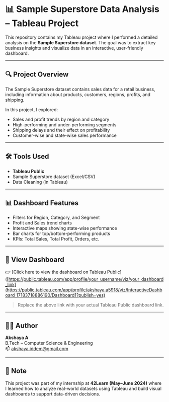 # 📊 Sample Superstore Data Analysis – Tableau Project

This repository contains my Tableau project where I performed a detailed analysis on the **Sample Superstore dataset**. The goal was to extract key business insights and visualize data in an interactive, user-friendly dashboard.

---

## 🔍 Project Overview

The Sample Superstore dataset contains sales data for a retail business, including information about products, customers, regions, profits, and shipping.

In this project, I explored:
- Sales and profit trends by region and category
- High-performing and under-performing segments
- Shipping delays and their effect on profitability
- Customer-wise and state-wise sales performance

---

## 🛠️ Tools Used

- **Tableau Public**
- Sample Superstore dataset (Excel/CSV)
- Data Cleaning (in Tableau)

---

## 📊 Dashboard Features

- Filters for Region, Category, and Segment
- Profit and Sales trend charts
- Interactive maps showing state-wise performance
- Bar charts for top/bottom-performing products
- KPIs: Total Sales, Total Profit, Orders, etc.

---

## 🔗 View Dashboard

👉 [Click here to view the dashboard on Tableau Public]([https://public.tableau.com/app/profile/your_username/viz/your_dashboard_link](https://public.tableau.com/app/profile/akshaya.a5918/viz/InteractiveDashboard_17183718886190/Dashboard1?publish=yes)

> Replace the above link with your actual Tableau Public dashboard link.

---

## 👩‍💻 Author

**Akshaya A**  
B.Tech – Computer Science & Engineering  
📫 akshaya.iddem@gmail.com

---

## 📌 Note

This project was part of my internship at **42Learn (May–June 2024)** where I learned how to analyze real-world datasets using Tableau and build visual dashboards to support data-driven decisions.

